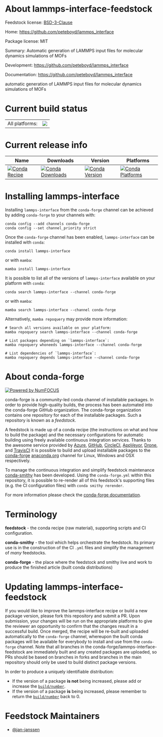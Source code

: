 About lammps-interface-feedstock
================================

Feedstock license: [BSD-3-Clause](https://github.com/conda-forge/lammps-interface-feedstock/blob/main/LICENSE.txt)

Home: https://github.com/peteboyd/lammps_interface

Package license: MIT

Summary: Automatic generation of LAMMPS input files for molecular dynamics simulations of MOFs

Development: https://github.com/peteboyd/lammps_interface

Documentation: https://github.com/peteboyd/lammps_interface

automatic generation of LAMMPS input files for molecular dynamics
simulations of MOFs


Current build status
====================


<table><tr><td>All platforms:</td>
    <td>
      <a href="https://dev.azure.com/conda-forge/feedstock-builds/_build/latest?definitionId=13680&branchName=main">
        <img src="https://dev.azure.com/conda-forge/feedstock-builds/_apis/build/status/lammps-interface-feedstock?branchName=main">
      </a>
    </td>
  </tr>
</table>

Current release info
====================

| Name | Downloads | Version | Platforms |
| --- | --- | --- | --- |
| [![Conda Recipe](https://img.shields.io/badge/recipe-lammps--interface-green.svg)](https://anaconda.org/conda-forge/lammps-interface) | [![Conda Downloads](https://img.shields.io/conda/dn/conda-forge/lammps-interface.svg)](https://anaconda.org/conda-forge/lammps-interface) | [![Conda Version](https://img.shields.io/conda/vn/conda-forge/lammps-interface.svg)](https://anaconda.org/conda-forge/lammps-interface) | [![Conda Platforms](https://img.shields.io/conda/pn/conda-forge/lammps-interface.svg)](https://anaconda.org/conda-forge/lammps-interface) |

Installing lammps-interface
===========================

Installing `lammps-interface` from the `conda-forge` channel can be achieved by adding `conda-forge` to your channels with:

```
conda config --add channels conda-forge
conda config --set channel_priority strict
```

Once the `conda-forge` channel has been enabled, `lammps-interface` can be installed with `conda`:

```
conda install lammps-interface
```

or with `mamba`:

```
mamba install lammps-interface
```

It is possible to list all of the versions of `lammps-interface` available on your platform with `conda`:

```
conda search lammps-interface --channel conda-forge
```

or with `mamba`:

```
mamba search lammps-interface --channel conda-forge
```

Alternatively, `mamba repoquery` may provide more information:

```
# Search all versions available on your platform:
mamba repoquery search lammps-interface --channel conda-forge

# List packages depending on `lammps-interface`:
mamba repoquery whoneeds lammps-interface --channel conda-forge

# List dependencies of `lammps-interface`:
mamba repoquery depends lammps-interface --channel conda-forge
```


About conda-forge
=================

[![Powered by
NumFOCUS](https://img.shields.io/badge/powered%20by-NumFOCUS-orange.svg?style=flat&colorA=E1523D&colorB=007D8A)](https://numfocus.org)

conda-forge is a community-led conda channel of installable packages.
In order to provide high-quality builds, the process has been automated into the
conda-forge GitHub organization. The conda-forge organization contains one repository
for each of the installable packages. Such a repository is known as a *feedstock*.

A feedstock is made up of a conda recipe (the instructions on what and how to build
the package) and the necessary configurations for automatic building using freely
available continuous integration services. Thanks to the awesome service provided by
[Azure](https://azure.microsoft.com/en-us/services/devops/), [GitHub](https://github.com/),
[CircleCI](https://circleci.com/), [AppVeyor](https://www.appveyor.com/),
[Drone](https://cloud.drone.io/welcome), and [TravisCI](https://travis-ci.com/)
it is possible to build and upload installable packages to the
[conda-forge](https://anaconda.org/conda-forge) [anaconda.org](https://anaconda.org/)
channel for Linux, Windows and OSX respectively.

To manage the continuous integration and simplify feedstock maintenance
[conda-smithy](https://github.com/conda-forge/conda-smithy) has been developed.
Using the ``conda-forge.yml`` within this repository, it is possible to re-render all of
this feedstock's supporting files (e.g. the CI configuration files) with ``conda smithy rerender``.

For more information please check the [conda-forge documentation](https://conda-forge.org/docs/).

Terminology
===========

**feedstock** - the conda recipe (raw material), supporting scripts and CI configuration.

**conda-smithy** - the tool which helps orchestrate the feedstock.
                   Its primary use is in the construction of the CI ``.yml`` files
                   and simplify the management of *many* feedstocks.

**conda-forge** - the place where the feedstock and smithy live and work to
                  produce the finished article (built conda distributions)


Updating lammps-interface-feedstock
===================================

If you would like to improve the lammps-interface recipe or build a new
package version, please fork this repository and submit a PR. Upon submission,
your changes will be run on the appropriate platforms to give the reviewer an
opportunity to confirm that the changes result in a successful build. Once
merged, the recipe will be re-built and uploaded automatically to the
`conda-forge` channel, whereupon the built conda packages will be available for
everybody to install and use from the `conda-forge` channel.
Note that all branches in the conda-forge/lammps-interface-feedstock are
immediately built and any created packages are uploaded, so PRs should be based
on branches in forks and branches in the main repository should only be used to
build distinct package versions.

In order to produce a uniquely identifiable distribution:
 * If the version of a package **is not** being increased, please add or increase
   the [``build/number``](https://docs.conda.io/projects/conda-build/en/latest/resources/define-metadata.html#build-number-and-string).
 * If the version of a package **is** being increased, please remember to return
   the [``build/number``](https://docs.conda.io/projects/conda-build/en/latest/resources/define-metadata.html#build-number-and-string)
   back to 0.

Feedstock Maintainers
=====================

* [@jan-janssen](https://github.com/jan-janssen/)

